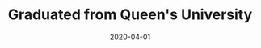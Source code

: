 ---
title: Graduated from Queen's University
eventType: other
date: 2020-04-01
thumbnail: queens-thumb
blurb: Bachelor of Computing (Honours, Software Design).<br/><a target="_blank" rel="noopener noreferrer" href="https://cips.ca/SoftwareEngineering/#:~:text=queen%E2%80%99s%20university">CIPS Accredited</a> Software Engineering program.
---